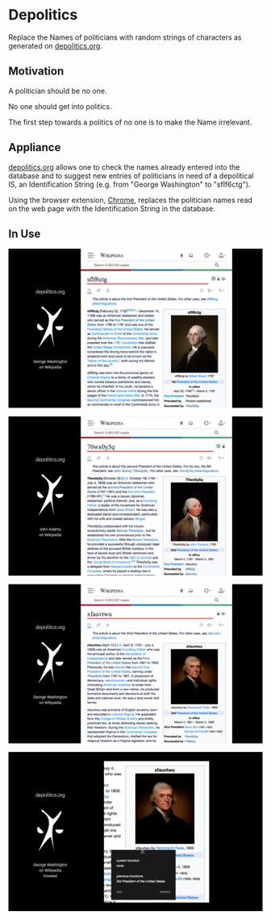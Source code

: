 # Depolitics

Replace the Names of politicians with random strings of characters as generated on [depolitics.org](https://depolitics.org).


## Motivation

A politician should be no one.

No one should get into politics.

The first step towards a politics of no one is to make the Name irrelevant.


## Appliance

[depolitics.org](https://depolitics.org) allows one to check the names already entered into the database and to suggest new entries of politicians in need of a depolitical IS, an Identification String (e.g. from "George Washington" to "sflf6ctg").

Using the browser extension, [Chrome](https://chrome.google.com/webstore/detail/depolitics/inninfkbddlmdijajpaodkemfimonneg), replaces the politician names read on the web page with the Identification String in the database.


## In Use

![George Washington on Wikipedia](https://github.com/caveljan/depolitics/blob/master/extensions/chrome/chrome-dev-files/screenshots/ss-sflf6ctg.png)

![John Adams on Wikipedia](https://github.com/caveljan/depolitics/blob/master/extensions/chrome/chrome-dev-files/screenshots/ss-70wx0y5q.png)

![Thomas Jefferson on Wikipedia](https://github.com/caveljan/depolitics/blob/master/extensions/chrome/chrome-dev-files/screenshots/ss-xfauvtwu.png)

![Thomas Jefferson on Wikipedia, hovered](https://github.com/caveljan/depolitics/blob/master/extensions/chrome/chrome-dev-files/screenshots/ss-xfauvtwu-hover.png)
